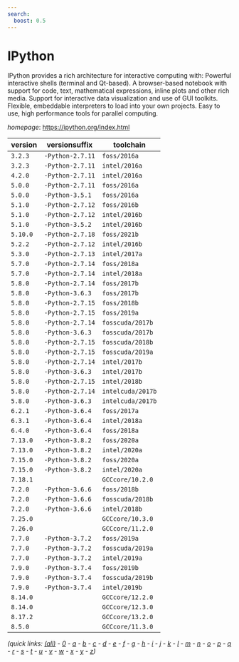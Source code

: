 ```yaml
---
search:
  boost: 0.5
---
```

# IPython

IPython provides a rich architecture for interactive computing with:  Powerful interactive shells (terminal and Qt-based).  A browser-based notebook with support for code, text, mathematical expressions, inline plots and other rich media.  Support for interactive data visualization and use of GUI toolkits.  Flexible, embeddable interpreters to load into your own projects.  Easy to use, high performance tools for parallel computing.

*homepage*: <https://ipython.org/index.html>

version | versionsuffix | toolchain
--------|---------------|----------
``3.2.3`` | ``-Python-2.7.11`` | ``foss/2016a``
``3.2.3`` | ``-Python-2.7.11`` | ``intel/2016a``
``4.2.0`` | ``-Python-2.7.11`` | ``intel/2016a``
``5.0.0`` | ``-Python-2.7.11`` | ``foss/2016a``
``5.0.0`` | ``-Python-3.5.1`` | ``foss/2016a``
``5.1.0`` | ``-Python-2.7.12`` | ``foss/2016b``
``5.1.0`` | ``-Python-2.7.12`` | ``intel/2016b``
``5.1.0`` | ``-Python-3.5.2`` | ``intel/2016b``
``5.10.0`` | ``-Python-2.7.18`` | ``foss/2021b``
``5.2.2`` | ``-Python-2.7.12`` | ``intel/2016b``
``5.3.0`` | ``-Python-2.7.13`` | ``intel/2017a``
``5.7.0`` | ``-Python-2.7.14`` | ``foss/2018a``
``5.7.0`` | ``-Python-2.7.14`` | ``intel/2018a``
``5.8.0`` | ``-Python-2.7.14`` | ``foss/2017b``
``5.8.0`` | ``-Python-3.6.3`` | ``foss/2017b``
``5.8.0`` | ``-Python-2.7.15`` | ``foss/2018b``
``5.8.0`` | ``-Python-2.7.15`` | ``foss/2019a``
``5.8.0`` | ``-Python-2.7.14`` | ``fosscuda/2017b``
``5.8.0`` | ``-Python-3.6.3`` | ``fosscuda/2017b``
``5.8.0`` | ``-Python-2.7.15`` | ``fosscuda/2018b``
``5.8.0`` | ``-Python-2.7.15`` | ``fosscuda/2019a``
``5.8.0`` | ``-Python-2.7.14`` | ``intel/2017b``
``5.8.0`` | ``-Python-3.6.3`` | ``intel/2017b``
``5.8.0`` | ``-Python-2.7.15`` | ``intel/2018b``
``5.8.0`` | ``-Python-2.7.14`` | ``intelcuda/2017b``
``5.8.0`` | ``-Python-3.6.3`` | ``intelcuda/2017b``
``6.2.1`` | ``-Python-3.6.4`` | ``foss/2017a``
``6.3.1`` | ``-Python-3.6.4`` | ``intel/2018a``
``6.4.0`` | ``-Python-3.6.4`` | ``foss/2018a``
``7.13.0`` | ``-Python-3.8.2`` | ``foss/2020a``
``7.13.0`` | ``-Python-3.8.2`` | ``intel/2020a``
``7.15.0`` | ``-Python-3.8.2`` | ``foss/2020a``
``7.15.0`` | ``-Python-3.8.2`` | ``intel/2020a``
``7.18.1`` |  | ``GCCcore/10.2.0``
``7.2.0`` | ``-Python-3.6.6`` | ``foss/2018b``
``7.2.0`` | ``-Python-3.6.6`` | ``fosscuda/2018b``
``7.2.0`` | ``-Python-3.6.6`` | ``intel/2018b``
``7.25.0`` |  | ``GCCcore/10.3.0``
``7.26.0`` |  | ``GCCcore/11.2.0``
``7.7.0`` | ``-Python-3.7.2`` | ``foss/2019a``
``7.7.0`` | ``-Python-3.7.2`` | ``fosscuda/2019a``
``7.7.0`` | ``-Python-3.7.2`` | ``intel/2019a``
``7.9.0`` | ``-Python-3.7.4`` | ``foss/2019b``
``7.9.0`` | ``-Python-3.7.4`` | ``fosscuda/2019b``
``7.9.0`` | ``-Python-3.7.4`` | ``intel/2019b``
``8.14.0`` |  | ``GCCcore/12.2.0``
``8.14.0`` |  | ``GCCcore/12.3.0``
``8.17.2`` |  | ``GCCcore/13.2.0``
``8.5.0`` |  | ``GCCcore/11.3.0``


*(quick links: [(all)](../index.md) - [0](../0/index.md) - [a](../a/index.md) - [b](../b/index.md) - [c](../c/index.md) - [d](../d/index.md) - [e](../e/index.md) - [f](../f/index.md) - [g](../g/index.md) - [h](../h/index.md) - [i](../i/index.md) - [j](../j/index.md) - [k](../k/index.md) - [l](../l/index.md) - [m](../m/index.md) - [n](../n/index.md) - [o](../o/index.md) - [p](../p/index.md) - [q](../q/index.md) - [r](../r/index.md) - [s](../s/index.md) - [t](../t/index.md) - [u](../u/index.md) - [v](../v/index.md) - [w](../w/index.md) - [x](../x/index.md) - [y](../y/index.md) - [z](../z/index.md))*

